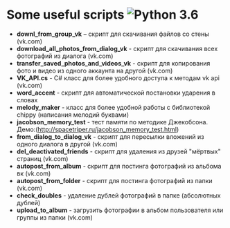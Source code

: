 
Some useful scripts ![Python 3.6](https://pp.userapi.com/c846523/v846523407/b716d/N3RXKWFcPS0.jpg)
======
* **downl_from_group_vk** – скрипт для скачивания файлов со стены (vk.com)
* **download_all_photos_from_dialog_vk** - скрипт для скачивания всех фотографий из диалога (vk.com)
* **transfer_saved_photos_and_videos_vk** - скрипт для копирования фото и видео из одного аккаунта на другой (vk.com)
* **VK_API.cs** - C# класс для более удобного доступа к методам vk api (vk.com)
* **word_accent** - скрипт для автоматической постановки ударения в словах
* **melody_maker** - класс для более удобной работы с библиотекой chippy (написания мелодий буквами)
* **jacobson_memory_test** - тест памяти по методике Джекобсона. Демо:(http://spacetriper.ru/jacobson_memory_test.html)
* **from_dialog_to_dialog_vk** - скрипт для пересылки вложений из одного диалога в другой (vk.com)
* **del_deactivated_friends** - скрипт для удаления из друзей "мёртвых" страниц (vk.com)
* **autopost_from_album** - скрипт для постинга фотографий из альбома вк (vk.com)
* **autopost_from_folder** - скрипт для постинга фотографий из папки (vk.com)
* **check_doubles** - удаление дублей фотографий в папке (абсолютных дублей)
* **upload_to_album** - загрузить фотографии в альбом пользователя или группы из папки (vk.com)
